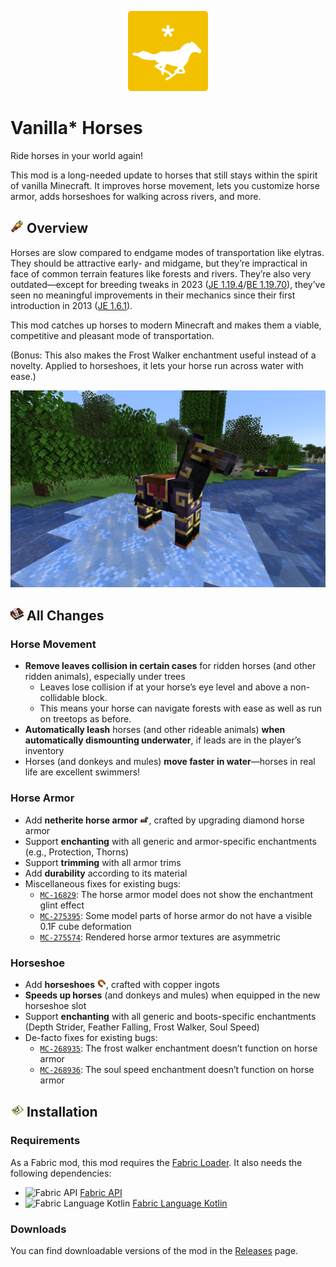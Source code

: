 <!--suppress ALL -->

<p align="center">
  <img src="src/main/resources/vshorses-icon.png" width="128" alt="Vanilla Star Horses">
</p>

# Vanilla* Horses

Ride horses in your world again!

This mod is a long-needed update to horses that still stays within the spirit of vanilla Minecraft.
It improves horse movement, lets you customize horse armor, adds horseshoes for walking across
rivers, and more.

## <img src=".github/assets/spyglass.png" style="height: 1em" alt="Spyglass"> Overview

Horses are slow compared to endgame modes of transportation like elytras. They should be attractive
early- and midgame, but they’re impractical in face of common terrain features like forests and
rivers. They’re also very outdated—except for breeding tweaks in 2023 ([JE 1.19.4](https://minecraft.wiki/w/Java_Edition_1.19.4)/[BE 1.19.70](https://minecraft.wiki/w/Bedrock_Edition_1.19.70)),
they’ve seen no meaningful improvements in their mechanics since their first introduction in 2013 ([JE 1.6.1](https://minecraft.wiki/w/Java_Edition_1.6.1)).

This mod catches up horses to modern Minecraft and makes them a viable, competitive and pleasant
mode of transportation.

(Bonus: This also makes the Frost Walker enchantment useful instead of a novelty. Applied to
horseshoes, it lets your horse run across water with ease.)

<p align="center">
  <img src=".github/assets/screenshot.png" width="600" alt="Black horse with gold-trimmed netherite armor and horseshoes standing on a frosted river">
</p>

## <img src=".github/assets/writable_book.png" style="height: 1em" alt="Book and Quill"> All Changes

### Horse Movement

- **Remove leaves collision in certain cases** for ridden horses (and other ridden animals),
  especially under trees
  - Leaves lose collision if at your horse’s eye level and above a non-collidable block.
  - This means your horse can navigate forests with ease as well as run on treetops as before.
- **Automatically leash** horses (and other rideable animals) **when automatically dismounting
  underwater**, if leads are in the player’s inventory
- Horses (and donkeys and mules) **move faster in water**—horses in real life are excellent
  swimmers!

### Horse Armor

- Add **netherite horse armor** <img src=".github/assets/netherite_horse_armor.png" style="height: 1em" alt="Netherite horse armor">,
  crafted by upgrading diamond horse armor
- Support **enchanting** with all generic and armor-specific enchantments (e.g., Protection, Thorns)
- Support **trimming** with all armor trims
- Add **durability** according to its material
- Miscellaneous fixes for existing bugs:
  - [`MC-16829`](https://bugs.mojang.com/browse/MC-16829): The horse armor model does not show the
    enchantment glint effect
  - [`MC-275395`](https://bugs.mojang.com/browse/MC-275395): Some model parts of horse armor do not
    have a visible 0.1F cube deformation
  - [`MC-275574`](https://bugs.mojang.com/browse/MC-275574): Rendered horse armor textures are
    asymmetric

### Horseshoe

- Add **horseshoes** <img src=".github/assets/horseshoe.png" style="height: 1em" alt="Horseshoe">,
  crafted with copper ingots
- **Speeds up horses** (and donkeys and mules) when equipped in the new horseshoe slot
- Support **enchanting** with all generic and boots-specific enchantments (Depth Strider, Feather
  Falling, Frost Walker, Soul Speed)
- De-facto fixes for existing bugs:
  - [`MC-268935`](https://bugs.mojang.com/browse/MC-268935): The frost walker enchantment doesn’t
    function on horse armor
  - [`MC-268936`](https://bugs.mojang.com/browse/MC-268936): The soul speed enchantment doesn’t
    function on horse armor

## <img src=".github/assets/filled_map.png" style="height: 1em" alt="Filled Map"> Installation

### Requirements

As a Fabric mod, this mod requires the [Fabric Loader](https://fabricmc.net/). It also needs the
following dependencies:

- <img src="https://cdn.modrinth.com/data/P7dR8mSH/icon.png" style="height: 1em" alt="Fabric API"> [Fabric API](https://modrinth.com/mod/fabric-api)
- <img src="https://cdn.modrinth.com/data/Ha28R6CL/icon.png" style="height: 1em" alt="Fabric Language Kotlin"> [Fabric Language Kotlin](https://modrinth.com/mod/fabric-language-kotlin)

### Downloads

You can find downloadable versions of the mod in the
[Releases](https://github.com/sam-k/vanillastar-horses/releases) page.
